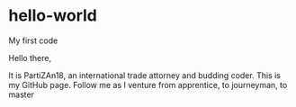 # hello-world
My first code

Hello there,
 
 It is PartiZAn18, an international trade attorney and budding coder. This is my GitHub page. Follow me as I venture from apprentice, to journeyman, to master
